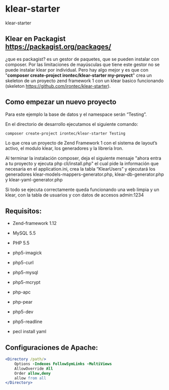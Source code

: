 # klear-starter
klear-starter


## Klear en Packagist  https://packagist.org/packages/

¿que es packagist? es un gestor de paquetes, que se pueden instalar con composer.
Por las limitaciones de mayúsculas que tiene este gestor no se puede instalar klear por individual. Pero hay algo mejor y es que con "**composer create-project  irontec/klear-starter my-proyect**" crea un skeleton de un proyecto zend framework 1 con un klear basico funcionando (skeleton https://github.com/irontec/klear-starter). 


## Como empezar un nuevo proyecto

Para este ejemplo la base de datos y el namespace serán “Testing”.

En el directorio de desarrollo ejecutamos el siguiente comando:
```bash
composer create-project irontec/klear-starter Testing
```

Lo que crea un proyecto de Zend Framework 1 con el sistema de layout’s activo, el modulo klear, los generadores y la librería Iron.

Al terminar la instalación composer, deja el siguiente mensaje "ahora entra a tu proyecto y ejecuta  php cli/install.php" el cual pide la información que necesaria en el application.ini, crea la tabla “KlearUsers” y ejecutará los generadores klear-models-mappers-generator.php, klear-db-generator.php y klear-yaml-generator.php

Si todo se ejecuta correctamente queda funcionando una web limpia y un klear, con la tabla de usuarios y con datos de accesos admin:1234


## Requisitos:
* Zend-framework 1.12
* MySQL 5.5

* PHP 5.5
* php5-imagick
* php5-curl
* php5-mysql
* php5-mcrypt
* php-apc
* php-pear
* php5-dev
* php5-readline

* pecl install yaml

## Configuraciones de Apache:
```apache
<Directory /path/>
    Options -Indexes FollowSymLinks -MultiViews
    AllowOverride All
    Order allow,deny
    allow from all
</Directory>
```

